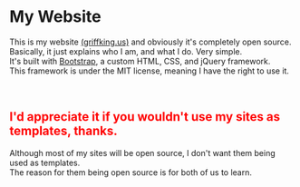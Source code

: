 
  <html>
    <body>
      <h1>My Website</h1>
      <p>This is my website <a href="http://griffking.us">(griffking.us)</a> and obviously it's completely open source.<br>
      Basically, it just explains who I am, and what I do. Very simple.<br>
      It's built with <a href="http://getbootstrap.com">Bootstrap</a>, a custom HTML, CSS, and jQuery framework.<br>
      This framework is under the MIT license, meaning I have the right to use it.</p><br>
      <h2 style="color: red">I'd appreciate it if you wouldn't use my sites as templates, thanks.</h2>
      <p>Although most of my sites will be open source, I don't want them being used as templates.<br> 
      The reason for them being open source is for both of us to learn.</p>
    </body>
  </html>
  
